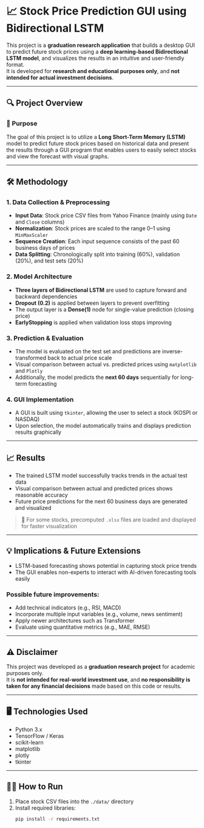 # 📈 Stock Price Prediction GUI using Bidirectional LSTM

This project is a **graduation research application** that builds a desktop GUI to predict future stock prices using a **deep learning-based Bidirectional LSTM model**, and visualizes the results in an intuitive and user-friendly format.  
It is developed for **research and educational purposes only**, and **not intended for actual investment decisions**.

---

## 🔍 Project Overview

### 📌 Purpose
The goal of this project is to utilize a **Long Short-Term Memory (LSTM)** model to predict future stock prices based on historical data and present the results through a GUI program that enables users to easily select stocks and view the forecast with visual graphs.

---

## 🛠️ Methodology

### 1. Data Collection & Preprocessing
- **Input Data**: Stock price CSV files from Yahoo Finance (mainly using `Date` and `Close` columns)
- **Normalization**: Stock prices are scaled to the range 0–1 using `MinMaxScaler`
- **Sequence Creation**: Each input sequence consists of the past 60 business days of prices
- **Data Splitting**: Chronologically split into training (60%), validation (20%), and test sets (20%)

### 2. Model Architecture
- **Three layers of Bidirectional LSTM** are used to capture forward and backward dependencies
- **Dropout (0.2)** is applied between layers to prevent overfitting
- The output layer is a **Dense(1)** node for single-value prediction (closing price)
- **EarlyStopping** is applied when validation loss stops improving

### 3. Prediction & Evaluation
- The model is evaluated on the test set and predictions are inverse-transformed back to actual price scale
- Visual comparison between actual vs. predicted prices using `matplotlib` and `Plotly`
- Additionally, the model predicts the **next 60 days** sequentially for long-term forecasting

### 4. GUI Implementation
- A GUI is built using `tkinter`, allowing the user to select a stock (KOSPI or NASDAQ)
- Upon selection, the model automatically trains and displays prediction results graphically

---

## 📈 Results

- The trained LSTM model successfully tracks trends in the actual test data
- Visual comparison between actual and predicted prices shows reasonable accuracy
- Future price predictions for the next 60 business days are generated and visualized

> 🔸 For some stocks, precomputed `.xlsx` files are loaded and displayed for faster visualization

---

## 💡 Implications & Future Extensions

- LSTM-based forecasting shows potential in capturing stock price trends
- The GUI enables non-experts to interact with AI-driven forecasting tools easily

### Possible future improvements:
- Add technical indicators (e.g., RSI, MACD)
- Incorporate multiple input variables (e.g., volume, news sentiment)
- Apply newer architectures such as Transformer
- Evaluate using quantitative metrics (e.g., MAE, RMSE)

---

## ⚠️ Disclaimer

This project was developed as a **graduation research project** for academic purposes only.  
It is **not intended for real-world investment use**, and **no responsibility is taken for any financial decisions** made based on this code or results.

---

## 🖥️ Technologies Used

- Python 3.x
- TensorFlow / Keras
- scikit-learn
- matplotlib
- plotly
- tkinter

---

## 🏃‍♂️ How to Run

1. Place stock CSV files into the `./data/` directory  
2. Install required libraries:
   ```bash
   pip install -r requirements.txt
